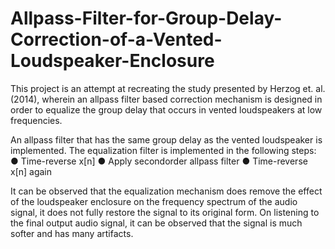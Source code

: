 # Allpass-Filter-for-Group-Delay-Correction-of-a-Vented-Loudspeaker-Enclosure

This project is an attempt at recreating the study presented by Herzog et. al. (2014), wherein an allpass
filter based correction mechanism is designed in order to equalize the group delay that occurs in vented
loudspeakers at low frequencies. 

 An allpass filter that has the same group
 delay as the vented loudspeaker is implemented. The equalization filter is implemented in the
 following steps:
 ● Time-reverse x[n]
 ● Apply secondorder allpass filter
 ● Time-reverse x[n] again

It can be observed that the equalization mechanism does remove the effect of the loudspeaker
enclosure on the frequency spectrum of the audio signal, it does not fully restore the signal to its original
form. On listening to the final output audio signal, it can be observed that the signal is much softer and
has many artifacts.
